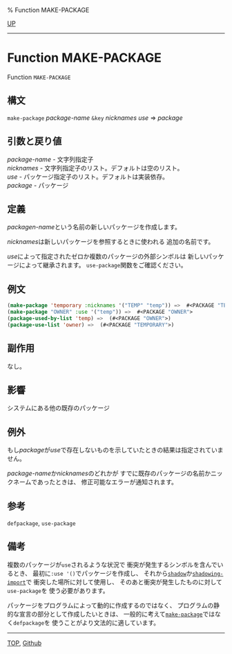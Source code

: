 % Function MAKE-PACKAGE

[UP](11.2.html)  

---

# Function **MAKE-PACKAGE**


Function `MAKE-PACKAGE`


## 構文

`make-package` *package-name* `&key` *nicknames* *use* => *package*


## 引数と戻り値

*package-name* - 文字列指定子  
*nicknames* - 文字列指定子のリスト。デフォルトは空のリスト。  
*use* - パッケージ指定子のリスト。デフォルトは実装依存。  
*package* - パッケージ


## 定義

*packagen-name*という名前の新しいパッケージを作成します。

*nicknames*は新しいパッケージを参照するときに使われる
追加の名前です。

*use*によって指定されたゼロか複数のパッケージの外部シンボルは
新しいパッケージによって継承されます。
`use-package`関数をご確認ください。


## 例文

```lisp
(make-package 'temporary :nicknames '("TEMP" "temp")) =>  #<PACKAGE "TEMPORARY">
(make-package "OWNER" :use '("temp")) =>  #<PACKAGE "OWNER">
(package-used-by-list 'temp) =>  (#<PACKAGE "OWNER">)
(package-use-list 'owner) =>  (#<PACKAGE "TEMPORARY">)
```


## 副作用

なし。


## 影響

システムにある他の既存のパッケージ


## 例外

もし*package*が*use*で存在しないものを示していたときの結果は指定されていません。

*package-name*か*nicknames*のどれかが
すでに既存のパッケージの名前かニックネームであったときは、
修正可能なエラーが通知されます。


## 参考

`defpackage`,
`use-package`


## 備考

複数のパッケージが`use`されるような状況で
衝突が発生するシンボルを含んでいるとき、
最初に`:use '()`でパッケージを作成し、
それから[`shadow`](11.2.shadow.html)か[`shadowing-import`](11.2.shadowing-import.html)で
衝突した場所に対して使用し、
そのあと衝突が発生したものに対して`use-package`を
使う必要があります。

パッケージをプログラムによって動的に作成するのではなく、
プログラムの静的な宣言の部分として作成したいときは、
一般的に考えて[`make-package`](11.2.make-package.html)ではなく`defpackage`を
使うことがより文法的に適しています。


---
[TOP](index.html),  [Github](https://github.com/nptcl/npt-japanese)

